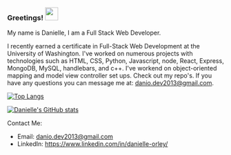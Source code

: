 
### Greetings! <img src="https://raw.githubusercontent.com/MartinHeinz/MartinHeinz/master/wave.gif" width="30px">


My name is Danielle, I am a Full Stack Web Developer. 



I recently earned a certificate in Full-Stack Web Development at the University of Washington. I've worked on numerous projects with technologies such as HTML, CSS, Python, Javascript, node, React, Express, MongoDB, MySQL, handlebars, and c++. I've workend on object-oriented mapping and model view controller set ups. Check out my repo's. If you have any questions you can message me at: danio.dev2013@gmail.com.

[![Top Langs](https://github-readme-stats.vercel.app/api/top-langs/?username=danioDev2013&show_icons=true&theme=midnight-purple)](https://github.com/danioDev2013/github-readme-stats)

[![Danielle's GitHub stats](https://github-readme-stats.vercel.app/api?username=danioDev2013&show_icons=true&theme=midnight-purple)](https://github.com/danioDev2013/github-readme-stats)

Contact Me:
 * Email: danio.dev2013@gmail.com <br>
 * LinkedIn: https://www.linkedin.com/in/danielle-orley/
 
